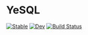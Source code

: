 # YeSQL

[![Stable](https://img.shields.io/badge/docs-stable-blue.svg)](https://tah-alv.github.io/YeSQL.jl/stable)
[![Dev](https://img.shields.io/badge/docs-dev-blue.svg)](https://tah-alv.github.io/YeSQL.jl/dev)
[![Build Status](https://github.com/tah-alv/YeSQL.jl/workflows/CI/badge.svg)](https://github.com/tah-alv/YeSQL.jl/actions)
